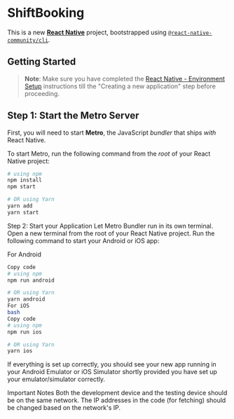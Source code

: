 # ShiftBooking

This is a new [**React Native**](https://reactnative.dev) project, bootstrapped using [`@react-native-community/cli`](https://github.com/react-native-community/cli).

## Getting Started

> **Note**: Make sure you have completed the [React Native - Environment Setup](https://reactnative.dev/docs/environment-setup) instructions till the "Creating a new application" step before proceeding.

## Step 1: Start the Metro Server

First, you will need to start **Metro**, the JavaScript _bundler_ that ships _with_ React Native.

To start Metro, run the following command from the _root_ of your React Native project:

```bash
# using npm
npm install
npm start

# OR using Yarn
yarn add
yarn start
```

Step 2: Start your Application
Let Metro Bundler run in its own terminal. Open a new terminal from the root of your React Native project. Run the following command to start your Android or iOS app:

For Android
```bash
Copy code
# using npm
npm run android

# OR using Yarn
yarn android
For iOS
bash
Copy code
# using npm
npm run ios

# OR using Yarn
yarn ios


```
If everything is set up correctly, you should see your new app running in your Android Emulator or iOS Simulator shortly provided you have set up your emulator/simulator correctly.

Important Notes
Both the development device and the testing device should be on the same network.
The IP addresses in the code (for fetching) should be changed based on the network's IP.
